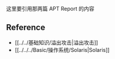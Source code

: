 这里要引用那两篇 APT Report 的内容

## Reference

- [[../../基础知识/溢出攻击|溢出攻击]]
- [[../../../Basic/操作系统/Solaris|Solaris]]
